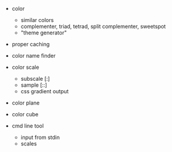 - color
  - similar colors
  - complementer, triad, tetrad, split complementer, sweetspot
  - "theme generator"
- proper caching
- color name finder
- color scale
  - subscale [:]
  - sample [::]
  - css gradient output
- color plane
- color cube

- cmd line tool
  - input from stdin
  - scales
